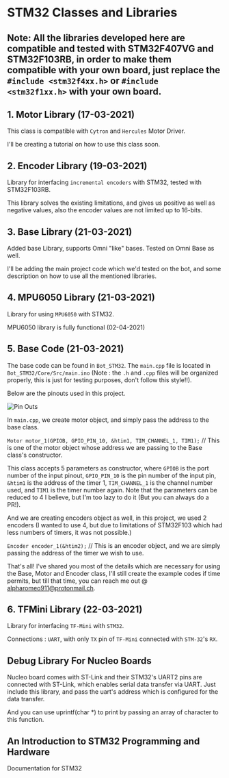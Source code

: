 # STM32 Classes and Libraries

## Note: All the libraries developed here are compatible and tested with STM32F407VG and STM32F103RB, in order to make them compatible with your own board, just replace the `#include <stm32f4xx.h>` or `#include <stm32f1xx.h>` with your own board.

## 1. Motor Library (17-03-2021)

This class is compatible with `Cytron` and `Hercules` Motor Driver.

I'll be creating a tutorial on how to use this class soon.

## 2. Encoder Library (19-03-2021)

Library for interfacing `incremental encoders` with STM32, tested with STM32F103RB. 

This library solves the existing limitations, and gives us positive as well as negative values, also the encoder values are not limited up to 16-bits.

## 3. Base Library (21-03-2021)

Added base Library, supports Omni "like" bases. Tested on Omni Base as well.

I'll be adding the main project code which we'd tested on the bot, and some description on how to use all the mentioned libraries.

## 4. MPU6050 Library (21-03-2021)

Library for using `MPU6050` with STM32.

MPU6050 library is fully functional (02-04-2021)

## 5. Base Code (21-03-2021)

The base code can be found in `Bot_STM32`. The `main.cpp` file is located in `Bot_STM32/Core/Src/main.ino` (Note : the `.h` and `.cpp` files will be organized properly, this is just for testing purposes, don't follow this style!!).

Below are the pinouts used in this project.

![Pin Outs](https://i.ibb.co/GVr5s44/Whats-App-Image-2021-03-21-at-10-20-03.jpg)

In `main.cpp`, we create motor object, and simply pass the address to the base class.

`Motor motor_1(GPIOB, GPIO_PIN_10, &htim1, TIM_CHANNEL_1, TIM1);`  // This is one of the motor object whose address we are passing to the Base class's constructor. 

This class accepts 5 parameters as constructor, where `GPIOB` is the port number of the input pinout, `GPIO_PIN_10` is the pin number of the input pin, `&htim1` is the address of the timer 1, `TIM_CHANNEL_1` is the channel number used, and `TIM1` is the timer number again. Note that the parameters can be reduced to 4 I believe, but I'm too lazy to do it (But you can always do a PR!).

And we are creating encoders object as well, in this project, we used 2 encoders (I wanted to use 4, but due to limitations of STM32F103 which had less numbers of timers, it was not possible.) 

`Encoder encoder_1(&htim2);` // This is an encoder object, and we are simply passing the address of the timer we wish to use.

That's all! I've shared you most of the details which are necessary for using the Base, Motor and Encoder class, I'll still create the example codes if time permits, but till that time, you can reach me out @ <a href="mailto:alpharomeo911@protonmail.ch">alpharomeo911@protonmail.ch</a>.

## 6. TFMini Library (22-03-2021)

Library for interfacing `TF-Mini` with `STM32`.

Connections : `UART`, with only `TX` pin of `TF-Mini` connected with `STM-32`'s `RX`.


## Debug Library For Nucleo Boards

Nucleo board comes with ST-Link and their STM32's UART2 pins are connected with ST-Link, which enables serial data transfer via UART. Just include this library, and pass the uart's address which is configured for the data transfer. 

And you can use uprintf(char *) to print by passing an array of character to this function.

## An Introduction to STM32 Programming and Hardware

Documentation for STM32

